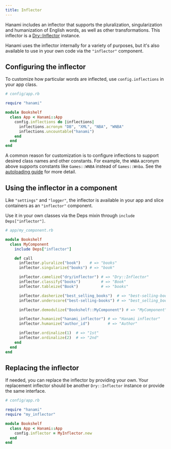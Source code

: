 ```yaml
---
title: Inflector
---
```


Hanami includes an inflector that supports the pluralization, singularization and humanization of English words, as well as other transformations. This inflector is a [Dry::Inflector](https://dry-rb.org/gems/dry-inflector) instance.

Hanami uses the inflector internally for a variety of purposes, but it's also available to use in your own code via the `"inflector"` component.

## Configuring the inflector

To customize how particular words are inflected, use `config.inflections` in your app class.

```ruby
# config/app.rb

require "hanami"

module Bookshelf
  class App < Hanami::App
    config.inflections do |inflections|
      inflections.acronym "DB", "XML", "NBA", "WNBA"
      inflections.uncountable("hanami")
    end
  end
end
```

A common reason for customization is to configure inflections to support desired class names and other constants. For example, the `WNBA` acronym above supports constants like `Games::WNBA` instead of `Games::Wnba`. See the [autoloading guide](/v2.2/app/autoloading/) for more detail.


## Using the inflector in a component

Like `"settings"` and `"logger"`, the inflector is available in your app and slice containers as an `"inflector"` component.

Use it in your own classes via the Deps mixin through `include Deps["inflector"]`.

```ruby
# app/my_component.rb

module Bookshelf
  class MyComponent
    include Deps["inflector"]

    def call
      inflector.pluralize("book")    # => "books"
      inflector.singularize("books") # => "book"

      inflector.camelize("dry/inflector") # => "Dry::Inflector"
      inflector.classify("books")         # => "Book"
      inflector.tableize("Book")          # => "books"

      inflector.dasherize("best_selling_books")  # => "best-selling-books"
      inflector.underscore("best-selling-books") # => "best_selling_books"

      inflector.demodulize("Bookshelf::MyComponent") # => "MyComponent"

      inflector.humanize("hanami_inflector") # => "Hanami inflector"
      inflector.humanize("author_id")        # => "Author"

      inflector.ordinalize(1)  # => "1st"
      inflector.ordinalize(2)  # => "2nd"
    end
  end
end
```

## Replacing the inflector

If needed, you can replace the inflector by providing your own. Your replacement inflector should be another `Dry::Inflector` instance or provide the same interface.

```ruby
# config/app.rb

require "hanami"
require "my_inflector"

module Bookshelf
  class App < Hanami::App
    config.inflector = MyInflector.new
  end
end
```
